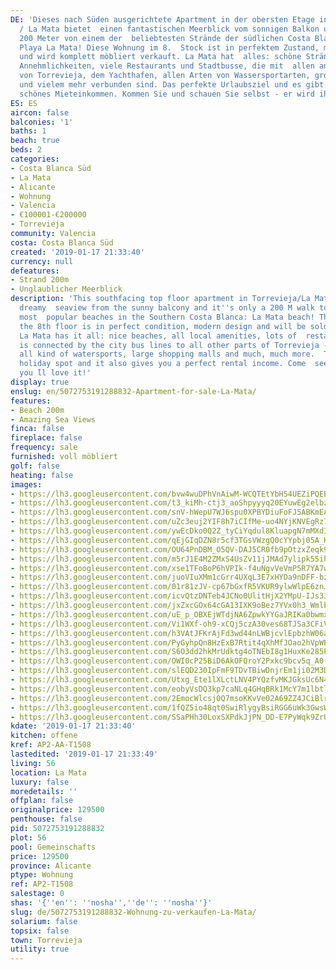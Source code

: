 ```yaml
---
DE: 'Dieses nach Süden ausgerichtete Apartment in der obersten Etage in Torrevieja
  / La Mata bietet  einen fantastischen Meerblick vom sonnigen Balkon und ist nur
  200 Meter von einem der  beliebtesten Strände der südlichen Costa Blanca entfernt:
  Playa La Mata! Diese Wohnung im 8.  Stock ist in perfektem Zustand, modern eingerichtet
  und wird komplett möbliert verkauft. La Mata hat  alles: schöne Strände, alle lokalen
  Annehmlichkeiten, viele Restaurants und Stadtbusse, die mit  allen anderen Teilen
  von Torrevieja, dem Yachthafen, allen Arten von Wassersportarten, großen  Einkaufszentren
  und vielem mehr verbunden sind. Das perfekte Urlaubsziel und es gibt Ihnen auch  ein
  schönes Mieteinkommen. Kommen Sie und schauen Sie selbst - er wird ihnen sehr gefallen.'
ES: ES
aircon: false
balconies: '1'
baths: 1
beach: true
beds: 2
categories:
- Costa Blanca Süd
- La Mata
- Alicante
- Wohnung
- Valencia
- €100001-€200000
- Torrevieja
community: Valencia
costa: Costa Blanca Süd
created: '2019-01-17 21:33:40'
currency: null
defeatures:
- Strand 200m
- Unglaublicher Meerblick
description: 'This southfacing top floor apartment in Torrevieja/La Mata offers a
  dreamy  seaview from the sunny balcony and it''s only a 200 M walk to one of the
  most  popular beaches in the Southern Costa Blanca: La Mata beach! This apartment  on
  the 8th floor is in perfect condition, modern design and will be sold fully  furnished.
  La Mata has it all: nice beaches, all local amenities, lots of  restaurants, and
  is connected by the city bus lines to all other parts of Torrevieja -  the marina,
  all kind of watersports, large shopping malls and much, much more.  The perfect
  holiday spot and it also gives you a perfect rental income. Come  see for yourself,
  you ́ll love it!'
display: true
enslug: en/5072753191288832-Apartment-for-sale-La-Mata/
features:
- Beach 200m
- Amazing Sea Views
finca: false
fireplace: false
frequency: sale
furnished: voll möbliert
golf: false
heating: false
images:
- https://lh3.googleusercontent.com/bvw4wuDPhVnAiwM-WCQTEtYbH54UEZiPQEBBWtYw6gz4pkmzm4xxKIrR7czo4FI2kzYRNAMs9J0ejmZFKMp2VA=w640-rj-e30-l100
- https://lh3.googleusercontent.com/t3_kiMh-ctj3_aoShpyyyq20EYuwEg2elbzxLaqn3wR7WuzZjNARFRGS4thiG0va2TasGZ57_HbcQHkVrpvO=w640-rj-e30-l100
- https://lh3.googleusercontent.com/snV-hWepU7WJ6spu0XPBYDiuFoFJ5ABKmEABDekJwVFi50gXNpvkNkIe9DoW-zz3AlkWkS_KOliMkp9gHd5TCg=w640-rj-e30-l100
- https://lh3.googleusercontent.com/uZc3euj2YIF8h7iCIfMe-uo4NYjKNVEgRz7RdJo6ZqqCRILyYb9a9dr7stWpzinAwvS7BCTtW5V4eX-Z6XHtJg=w640-rj-e30-l100
- https://lh3.googleusercontent.com/ywEcDko0Q2Z_tyCiYqdul8KluapgN7mMXdIk2UEMfN0QU-FH5zDvK4ZCbhuznhQsgd6nNBqXi96up_Kcw_nGdQ=w640-rj-e30-l100
- https://lh3.googleusercontent.com/qEjGIqDZN8r5cf3TGsVWzgQ0cYYpbj05A_HtsMnerJ1Ks6_VRf2vKSWBgMxnvVJEdcTI9dpv-x33ldQeHttb=w640-rj-e30-l100
- https://lh3.googleusercontent.com/OU64PnDBM_O5QV-DAJ5CR0fb9pOtzxZeqk9Me80HfBAgAacfgxm7aYe1R2DZYT8WABsYU6MOVcPKgOlMpbY=w640-rj-e30-l100
- https://lh3.googleusercontent.com/m5rJ1E4M2ZMxS4UsZv11jJMAd7ylipk55iheLSa8_LXlehzZVP0-M-euEcZkfQMEZTcPX0W6wWSElVqAN6r8=w640-rj-e30-l100
- https://lh3.googleusercontent.com/xse1TFoBoP6hVPIk-f4uNgvVeVmP5R7YA7wrOAJHiKJWjAK32_jj_wad1JT0llxEik-rOmF3afHoc1mLhnHKwQ=w640-rj-e30-l100
- https://lh3.googleusercontent.com/juoVIuXMm1cGrr4UXqL3E7xHYDa9nDFF-bzxfifwQ1m8OhlJanAZyJBqs5vwx_W-xBlkoEDbeM7zV3ezzcg=w640-rj-e30-l100
- https://lh3.googleusercontent.com/01r81zJV-cp67bGxfR5VKUR9ylwWlpE6znJAK3-rcv2FhiaUja8XhPoDIkLN3DSafcw4vokX86naVJHLCd0=w640-rj-e30-l100
- https://lh3.googleusercontent.com/icvQtzDNTeb4JCNo0UlitHjX2YMpU-IJs331-Ivn3xSAgtTCeTgTQ4JNlmAglKuPhwFBhIl42tsn2xoE-vA=w640-rj-e30-l100
- https://lh3.googleusercontent.com/jxZxcGOx64cGA13IXK9oBez7YVx0h3_WmlbyyLZaMI9BwbymkJJk8Z7SI2XxhPe3E2bS2WWz3Rtq6t-s2pEa=w640-rj-e30-l100
- https://lh3.googleusercontent.com/uE_p_OBXEjWTdjNA6ZpwkYYGaJRIKa0bwmx831JkzwW-Pg7UKZ85FiKTdqBZWCjdpPYOm5jQpJ12OixoC-ui=w640-rj-e30-l100
- https://lh3.googleusercontent.com/Vi1WXf-oh9-xCQj5czA30ves68TJSa3CFiVlr2nOdyrGc7JpZqHV2j0jacXmUertIMrVwXgh-Rseya80RO8=w640-rj-e30-l100
- https://lh3.googleusercontent.com/h3VAtJFKrAjFd3wd44nLWBjcvlEpbzhW06aXQHsmR3U5-qB-nHxOLYufsP_aasDj8E61RqlRKQYfaDt69TOp=w640-rj-e30-l100
- https://lh3.googleusercontent.com/PyGyhpQn8HzExB7Rtit4qXhMfJOao2hVpWBn2pApMeH00MMQysgoKP6SHAcxVNoDJGISNoKJw9rvndhetigY=w640-rj-e30-l100
- https://lh3.googleusercontent.com/S6O3dd2hkMrUdktg4oTNEbI8g1HuxKe285PblvXzduqPtdExFiYoC-xop2pyPwk-XfSnULZMpqqomAnt7ouP=w640-rj-e30-l100
- https://lh3.googleusercontent.com/OWI0cP25BiD6AkOFQroY2Pxkc9bcv5q_A0-RrRHvV77IcWVFcaM868lRCSTY8IL982zVvDQ3uM_VyMaIfzmf=w640-rj-e30-l100
- https://lh3.googleusercontent.com/slEQD230IpFmF9TDvTBiwDnjrEm1ji02M3DgmfnQgQWsvCc2s88FCWspMMuwKJ86-KJNF8yqVYf1q-0WGW17hA=w640-rj-e30-l100
- https://lh3.googleusercontent.com/Utxg_Ete1lXLctLNV4PYQzfvMKJGksUc6N4_3WNu9BLADN2ghEkIS9Z8ol_3JmISLsyEJF8yI0uzRY1s6ynv=w640-rj-e30-l100
- https://lh3.googleusercontent.com/eobyVsDQ3kp7caNLq4GHqBRk1McY7m1lbtlOlUInAxybuYmcWIqJ5A1q1h-fwvoBmGsztX_LmFixNTn02q4n=w640-rj-e30-l100
- https://lh3.googleusercontent.com/2EmocWlcsj0Q7msoKKvVe02A69ZZ4JCiBlrtgLVGa9AmLrUDBvziPA1mHTbTYXBiqef8oXVlDLQSsEBqf-6r=w640-rj-e30-l100
- https://lh3.googleusercontent.com/1fQZ5io48qt0SwiRlygyBsiRGG6uWk3GwsWOMC-Z8UrCIj7gJbW839P7bkSvLhdgQR3cWnNHdd_4NLNqUBQ=w640-rj-e30-l100
- https://lh3.googleusercontent.com/SSaPHh30LoxSXPdkJjPN_DD-E7PyWqk9ZrU7a5eTaFrMUVssK9EwmEvlmX_05A0uuIkSVo61kv8HmC1yrPw=w640-rj-e30-l100
kdate: '2019-01-17 21:33:40'
kitchen: offene
kref: AP2-AA-T1508
lastedited: '2019-01-17 21:33:49'
living: 56
location: La Mata
luxury: false
moredetails: ''
offplan: false
originalprice: 129500
penthouse: false
pid: 5072753191288832
plot: 56
pool: Gemeinschafts
price: 129500
province: Alicante
ptype: Wohnung
ref: AP2-T1508
salestage: 0
shas: '{''en'': ''nosha'',''de'': ''nosha''}'
slug: de/5072753191288832-Wohnung-zu-verkaufen-La-Mata/
solarium: false
topsix: false
town: Torrevieja
utility: true
---
```

